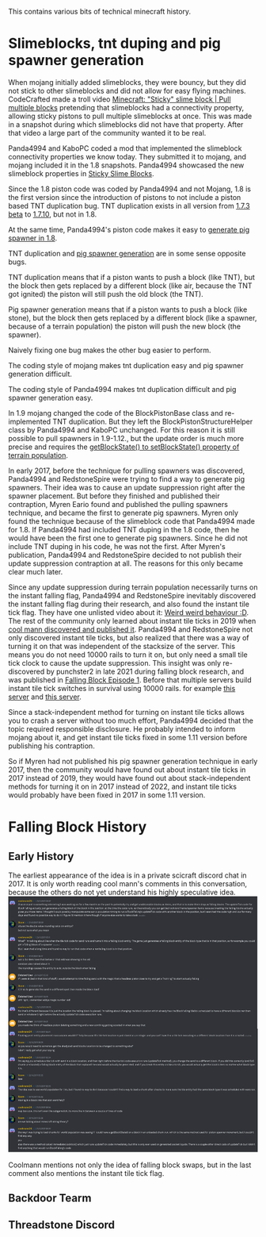 This contains various bits of technical minecraft history.

# Slimeblocks, tnt duping and pig spawner generation

When mojang initially added slimeblocks, they were bouncy, but they did not stick to other slimeblocks and did not allow for easy flying machines.
CodeCrafted made a troll video [Minecraft: "Sticky" slime block | Pull multiple blocks](https://www.youtube.com/watch?v=IPm4m1zBd9Q) pretending that slimeblocks had a connectivity property, allowing sticky pistons to pull multiple slimeblocks at once. This was made in a snapshot during which slimeblocks did not have that property.
After that video a large part of the community wanted it to be real.

Panda4994 and KaboPC coded a mod that implemented the slimeblock connectivity properties we know today. They submitted it to mojang,
and mojang included it in the 1.8 snapshots. Panda4994 showcased the new slimeblock properties in [Sticky Slime Blocks](https://www.youtube.com/watch?v=EIK2l4KGB_8).

Since the 1.8 piston code was coded by Panda4994 and not Mojang, 1.8 is the first version since the introduction of pistons to not include a piston based TNT duplication bug.
TNT duplication exists in all version from [1.7.3 beta](https://www.youtube.com/watch?v=CmoM_Um8Ltw) to [1.7.10](https://www.youtube.com/watch?v=mIdaap8O8Vg), but not in 1.8.

At the same time, Panda4994's piston code makes it easy to [generate pig spawner in 1.8](https://www.youtube.com/watch?v=A5inDOkNUQo).

TNT duplication and [pig spawner generation](chunk/population.md#moving-immovable-blocks) are in some sense opposite bugs.

TNT duplication means that if a piston wants to push a block (like TNT), but the block then gets replaced by a different block (like air, because the TNT got ignited) the piston will still push the old block (the TNT).

Pig spawner generation means that if a piston wants to push a block (like stone), but the block then gets replaced by a different block (like a spawner, because of a terrain population) the piston will push the new block (the spawner).

Naively fixing one bug makes the other bug easier to perform.

The coding style of mojang makes tnt duplication easy and pig spawner generation difficult.

The coding style of Panda4994 makes tnt duplication difficult and pig spawner generation easy.

In 1.9 mojang changed the code of the BlockPistonBase class and re-implemented TNT duplication.
But they left the BlockPistonStructureHelper class by Panda4994 and KaboPC unchanged. For this reason it is still possible to pull spawners in 1.9-1.12., but the update order is much more precise and requires the [getBlockState() to setBlockState() property of terrain population](chunk/population.md#get-to-set).

In early 2017, before the technique for pulling spawners was discovered, Panda4994 and RedstoneSpire were trying to find a way to generate pig spawners.
Their idea was to cause an update suppression right after the spawner placement.
But before they finished and published their contraption, Myren Eario found and published the pulling spawners technique, and became the first to generate pig spawners.
Myren only found the technique because of the slimeblock code that Panda4994 made for 1.8.
If Panda4994 had included TNT duping in the 1.8 code, then he would have been the first one to generate pig spawners. Since he did not include TNT duping in his code, he was not the first.
After Myren's publication, Panda4994 and RedstoneSpire decided to not publish their update suppression contraption at all. The reasons for this only became clear much later.

Since any update suppression during terrain population necessarily turns on the instant falling flag, Panda4994 and RedstoneSpire inevitably discovered the instant falling flag during their research,
and also found the instant tile tick flag. They have one unlisted video about it: [Weird weird behaviour :D](https://www.youtube.com/watch?v=rjoaEOhIV6E).
The rest of the community only learned about instant tile ticks in 2019 when [cool mann discovered and published it](https://www.youtube.com/watch?v=hViDrnDCIwc).
Panda4994 and RedstoneSpire not only discovered instant tile ticks, but also realized that there was a way of turning it on that was independent of the stacksize of the server.
This means you do not need 10000 rails to turn it on, but only need a small tile tick clock to cause the update suppression.
This insight was only re-discovered by punchster2 in late 2021 during falling block research, and was published in [Falling Block Episode 1](https://www.youtube.com/watch?v=KU3lN1IUhuE).
Before that multiple servers build instant tile tick switches in survival using 10000 rails. for example [this server](https://www.youtube.com/watch?v=6VKNOyuqFnQ&t=510s) and [this server](https://www.youtube.com/watch?v=T7YRu9Yohec).

Since a stack-independent method for turning on instant tile ticks allows you to crash a server without too much effort, Panda4994 decided that the topic required responsible disclosure.
He probably intended to inform mojang about it, and get instant tile ticks fixed in some 1.11 version before publishing his contraption.

So if Myren had not published his pig spawner generation technique in early 2017, then the community would have found out about instant tile ticks in 2017 instead of 2019,
they would have found out about stack-independent methods for turning it on in 2017 instead of 2022, and instant tile ticks would probably have been fixed in 2017 in some 1.11 version. 

# Falling Block History
## Early History
The earliest appearance of the idea is in a private scicraft discord chat in 2017.
It is only worth reading cool mann's comments in this conversation, because the others do not yet understand his highly speculative idea.
![Coolmann1](../images/Coolmann1.PNG)

Coolmann mentions not only the idea of falling block swaps, but in the last comment also mentions the instant tile tick flag.

## Backdoor Tearm



## Threadstone Discord





